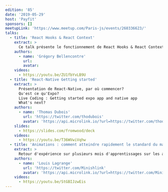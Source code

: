 ```yaml
---
edition: '85'
date: '2019-05-29'
host: 'Payfit'
sponsors: []
meetupLink: 'https://www.meetup.com/Paris-js/events/260336623/'
talks:
  - title: 'React Hooks & React Context'
    extract: >
      Ce talk présente le fonctionnement de React Hooks & React Context : quels sont leurs apports et comment en tirer parti dans la mise en place d'un state global, afin de se passer de solutions externes comme Redux.
    authors:
      - name: 'Grégory Bellencontre'
        url:
        avatar:
    videos:
      - https://youtu.be/ZU1fbYvLB9U
  - title: 'React-Native Getting started'
    extract: >
      Présentation de React-Native, par où commencer?
      Qu'est ce qu'Expo?
      Live Coding : Getting started expo app and native app
      What's next?
    authors:
      - name: 'Thomas Dubois'
        url: 'https://twitter.com/thodubois'
        avatar: 'https://api.microlink.io/?url=https://twitter.com/thodubois&amps;embed=image.url'
    slides:
      - https://slides.com/fromwood/deck
    videos:
      - https://youtu.be/T36WVwiVqhw
  - title: 'Animations : comment atteindre rapidement le standard du marché, et au delà'
    extract: >
      Retour d'expérience sur plusieurs mois d'apprentissages sur les animations en React Native. Quelles sont les clés pour proposer une expérience fluide et cohérente ? Comment fait-on cela techniquement de la plus rapide façon ? Nous allons partir d'animations simples et peu visibles, mais qui, quand elles ne sont pas présentes, font taches. Et nous finirons par des animations plus complexes et "wahou" !
    authors:
      - name: 'Louis Lagrange'
        url: 'https://twitter.com/Minishlink'
        avatar: 'https://api.microlink.io/?url=https://twitter.com/Minishlink&amps;embed=image.url'
    videos:
      - https://youtu.be/StGBIJzwEis
---
```

